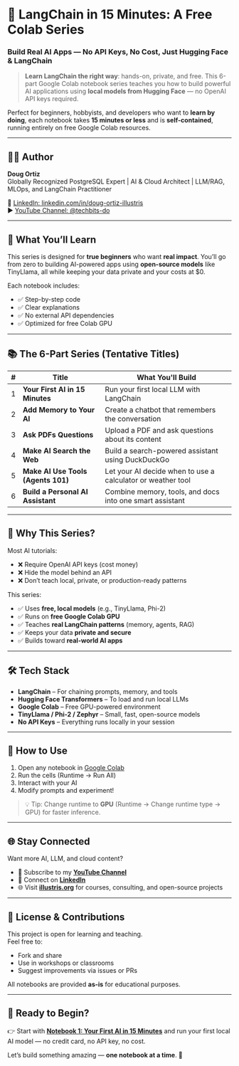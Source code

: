 # 📘 LangChain in 15 Minutes: A Free Colab Series  
### Build Real AI Apps — No API Keys, No Cost, Just Hugging Face & LangChain  

> **Learn LangChain the right way**: hands-on, private, and free. This 6-part Google Colab notebook series teaches you how to build powerful AI applications using **local models from Hugging Face** — no OpenAI API keys required.

Perfect for beginners, hobbyists, and developers who want to **learn by doing**, each notebook takes **15 minutes or less** and is **self-contained**, running entirely on free Google Colab resources.

---

## 🧑‍💻 Author  
**Doug Ortiz**  
Globally Recognized PostgreSQL Expert | AI & Cloud Architect | LLM/RAG, MLOps, and LangChain Practitioner  

🔗 [LinkedIn: linkedin.com/in/doug-ortiz-illustris](https://www.linkedin.com/in/doug-ortiz-illustris/)  
▶️ [YouTube Channel: @techbits-do](https://www.youtube.com/@techbits-do)  

---

## 🎯 What You’ll Learn

This series is designed for **true beginners** who want **real impact**. You’ll go from zero to building AI-powered apps using **open-source models** like TinyLlama, all while keeping your data private and your costs at $0.

Each notebook includes:
- ✅ Step-by-step code
- ✅ Clear explanations
- ✅ No external API dependencies
- ✅ Optimized for free Colab GPU

---

## 📚 The 6-Part Series (Tentative Titles)

| # | Title | What You'll Build |
|---|------|-------------------|
| 1 | **Your First AI in 15 Minutes** | Run your first local LLM with LangChain |
| 2 | **Add Memory to Your AI** | Create a chatbot that remembers the conversation |
| 3 | **Ask PDFs Questions** | Upload a PDF and ask questions about its content |
| 4 | **Make AI Search the Web** | Build a search-powered assistant using DuckDuckGo |
| 5 | **Make AI Use Tools (Agents 101)** | Let your AI decide when to use a calculator or weather tool |
| 6 | **Build a Personal AI Assistant** | Combine memory, tools, and docs into one smart assistant |

---

## 🚀 Why This Series?

Most AI tutorials:
- ❌ Require OpenAI API keys (cost money)
- ❌ Hide the model behind an API
- ❌ Don’t teach local, private, or production-ready patterns

This series:
- ✅ Uses **free, local models** (e.g., TinyLlama, Phi-2)
- ✅ Runs on **free Google Colab GPU**
- ✅ Teaches **real LangChain patterns** (memory, agents, RAG)
- ✅ Keeps your data **private and secure**
- ✅ Builds toward **real-world AI apps**

---

## 🛠️ Tech Stack

- **LangChain** – For chaining prompts, memory, and tools
- **Hugging Face Transformers** – To load and run local LLMs
- **Google Colab** – Free GPU-powered environment
- **TinyLlama / Phi-2 / Zephyr** – Small, fast, open-source models
- **No API Keys** – Everything runs locally in your session

---

## 📁 How to Use

1. Open any notebook in [Google Colab](https://colab.research.google.com)
2. Run the cells (Runtime → Run All)
3. Interact with your AI
4. Modify prompts and experiment!

> 💡 Tip: Change runtime to **GPU** (Runtime → Change runtime type → GPU) for faster inference.

---

## 🌐 Stay Connected

Want more AI, LLM, and cloud content?
- 🔔 Subscribe to my **[YouTube Channel](https://www.youtube.com/@techbits-do)**
- 💼 Connect on **[LinkedIn](https://www.linkedin.com/in/doug-ortiz-illustris/)**
- 🌐 Visit **[illustris.org](https://www.illustris.org)** for courses, consulting, and open-source projects

---

## 📝 License & Contributions

This project is open for learning and teaching.  
Feel free to:
- Fork and share
- Use in workshops or classrooms
- Suggest improvements via issues or PRs

All notebooks are provided **as-is** for educational purposes.

---

## 🎉 Ready to Begin?

👉 Start with **[Notebook 1: Your First AI in 15 Minutes](notebooks/01_first_ai.ipynb)** and run your first local AI model — no credit card, no API key, no cost.

Let’s build something amazing — **one notebook at a time**. 🚀
